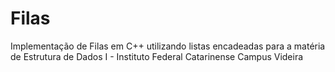 # Filas
Implementação de Filas em C++ utilizando listas encadeadas para a matéria de Estrutura de Dados I - Instituto Federal Catarinense Campus Videira

